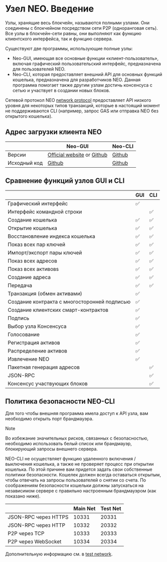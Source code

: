 # Узел NEO. Введение 

Узлы, хранящие весь блокчейн, называются полными узлами. Они соединены с блокчейном посредством сети P2P (одноранговая сеть). Все узлы в блокчейн-сети равны, они выполняют как функцию клиентского интерфейса, так и функцию сервера.

Существуют две программы, использующие полные узлы:

- Neo-GUI, имеющая все основные функции «клиент-пользователь», включая графический пользовательский интерфейс, предназначена для пользователей NEO.
- Neo-CLI, которая предоставляет внешний API для основных функций кошелька, предназначена для разработчиков NEO. Данная программа помогает также другим узлам достичь консенсуса с сетью и участвует в создании новых блоков.

Сетевой протокол NEO [network protocol](../network/network-protocol.md) предоставляет API низкого уровня для некоторых типов транзакций, которые в настоящий момент не поддерживаются CLI (например, запрос GAS или отправка NEO без открытого кошелька).

## Адрес загрузки клиента NEO 

|      | Neo-GUI                        | Neo-CLI                        |
| ---- | ---------------------------------------- | ---------------------------------------- |
| Версии | [Official website](https://www.neo.org/download) or [Github](https://github.com/neo-project/neo-gui/releases) | [Github](https://github.com/neo-project/neo-cli/releases) |
| Исходный код | [Github](https://github.com/neo-project/neo-gui) | [Github](https://github.com/neo-project/neo-cli) |

## Сравнение функций узлов GUI и CLI 

|           | GUI  | CLI  |
| --------- | ---- | ---- |
| Графический интерфейс | ✅    |      |
| Интерфейс командной строки |      | ✅    |
| Создание кошелька | ✅    | ✅    |
| Открытие кошелька | ✅    | ✅  |
| Восстановление индекса кошелька  | ✅    | ✅    |
| Показ всех пар ключей | ✅    | ✅    |
| Импорт/экспорт пары ключей | ✅    | ✅    |
| Показ всех адресов | ✅    | ✅    |
| Показ всех активовs | ✅    | ✅    |
| Создание адреса | ✅    | ✅    |
| Передача | ✅    | ✅    |
| Транзакция (обмен активами)  | ✅    |      |
| Создание контракта с многосторонней подписью | ✅    |      |
| Создание клиентских смарт-контрактов | ✅    |      |
| Подпись | ✅    |      |
| Выбор узла Консенсуса | ✅    |      |
| Голосование | ✅    |      |
| Регистрация активов | ✅    |      |
| Распределение активов | ✅    |      |
| Извлечение NEO | ✅    |      |
| Пакетная генерация адресов |      | ✅    |
| JSON-RPC |      | ✅    |
| Консенсус участвующих блоков  |      | ✅    |

## Политика безопасности NEO-CLI 

Для того чтобы внешняя программа имела доступ к API узла, вам необходимо открыть порт брандмауэра.

> [!Note]
>
> Во избежание значительных рисков, связанных с безопасностью, необходимо использовать белый список или брандмауэр, блокирующий запросы внешнего сервера.

NEO-CLI не осуществляет функцию удаленного включения / выключения кошелька, а также не проверяет процесс при открытии кошелька. По этой причине вам придется задать свои собственные политики безопасности. Кошелек должен всегда оставаться открытым, чтобы отвечать на запросы пользователей о снятии со счета. По соображениям безопасности кошельки должны запускаться на независимом сервере с правильно настроенным брандмауэром (как показано ниже).

|                    | Main Net | Test Net |
| ------------------ | ------------ | ------------- |
| JSON-RPC через HTTPS | 10331        | 20331         |
| JSON-RPC через HTTP  | 10332        | 20332         |
| P2P через TCP        | 10333        | 20333         |
| P2P через WebSocket  | 10334        | 20334         |

Дополнительную информацию см. в [test network](../network/testnet.md).
